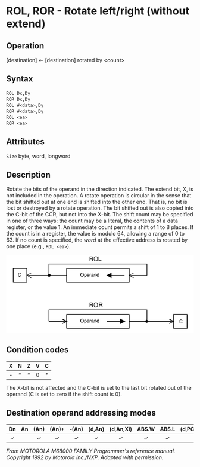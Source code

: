 # ROL, ROR - Rotate left/right (without extend)

## Operation
[destination] ← [destination] rotated by \<count\>

## Syntax
```assembly
ROL Dx,Dy
ROR Dx,Dy
ROL #<data>,Dy
ROR #<data>,Dy
ROL <ea>
ROR <ea>
```

## Attributes
`Size` byte, word, longword

## Description
Rotate the bits of the operand in the direction indicated. The extend bit, X, is not included in the operation. A rotate operation is circular in the sense that the bit shifted out at one end is shifted into the other end. That is, no bit is lost or destroyed by a rotate operation. The bit shifted out is also copied into the C-bit of the CCR, but not into the X-bit. The shift count may be specified in one of three ways: the count may be a literal, the contents of a data register, or the value 1. An immediate count permits a shift of 1 to 8 places. If the count is in a register, the value is modulo 64, allowing a range of 0 to 63. If no count is specified, the *word* at the effective address is rotated by one place (e.g., `ROL <ea>`).

![ROR ROL schema](rol_ror.png)

## Condition codes
| X | N | Z | V | C |
|:-:|:-:|:-:|:-:|:-:|
|-|*|*|0|*|

The X-bit is not affected and the C-bit is set to the last bit rotated out of the operand (C is set to zero if the shift count is 0).

## Destination operand addressing modes
|Dn|An|(An)|(An)+|&#x2011;(An)|(d,An)|(d,An,Xi)|ABS.W|ABS.L|(d,PC)|(d,PC,Xn)|imm|
|:-:|:-:|:-:|:-:|:-:|:-:|:-:|:-:|:-:|:-:|:-:|:-:|
|✓||✓|✓|✓|✓|✓|✓|✓||||

*From MOTOROLA M68000 FAMILY Programmer's reference manual. Copyright 1992 by Motorola Inc./NXP. Adapted with permission.*